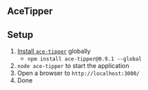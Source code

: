 ## AceTipper

## Setup

1. [Install `ace-tipper`](https://www.npmjs.com/package/ace-tipper) globally
    * `npm install ace-tipper@0.9.1 --global`
2. `node ace-tipper` to start the application
3. Open a browser to `http://localhost:3000/`
4. Done
